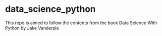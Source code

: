 # data_science_python
This repo is aimed to follow the contents from the book Data Science With Python by Jake Vanderpla
